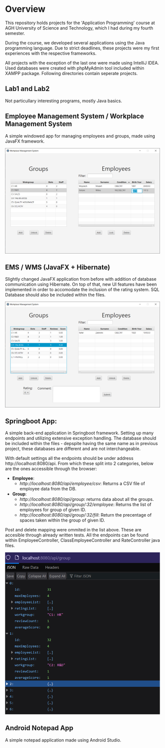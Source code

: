 # Overview
This repository holds projects for the 'Application Programming' course at AGH University of Science and Technology, which I had during my fourth semester. 

During the course, we developed several applications using the Java programming language. 
Due to strict deadlines, these projects were my first experiences with the respective frameworks. 

All projects with the exception of the last one were made using IntelliJ IDEA. 
Used databases were created with phpMyAdmin tool included within XAMPP package. 
Following directories contain seperate projects.

## Lab1 and Lab2
Not particullary interesting programs, mostly Java basics.

## Employee Management System / Workplace Management System
A simple windowed app for managing employees and groups, made using JavaFX framework.

![Screenshot](media/EMS.png)

## EMS / WMS (JavaFX + Hibernate)
Slightly changed JavaFX application from before with addition of database communication using Hibernate. On top of that, new UI features have been implemented in order to accomodate the inclusion of the rating system.
SQL Database should also be included within the files.

![Screenshot](media/WMS.png)

## Springboot App:
A simple back-end application in Springboot framework. Setting up many endpoints and utilizing extensive exception handling.
The database should be included within the files - depspite having the same name as in previous project, these databases are different and are not interchangeable.

With default settings all the endpoints should be under address http://localhost:8080/api. From which these split into 2 categories, below are the ones accessible through the browser:
- **Employee**:
  - *http://localhost:8080/api/employee/csv*: Returns a CSV file of employee data from the DB.
- **Group**:
  - *http://localhost:8080/api/group*: returns data about all the groups.
  - *http://localhost:8080/api/group/:32/employee*: Returns the list of employees for group of given ID.
  - *http://localhost:8080/api/group/:32/fill*: Return the precentage of spaces taken within the group of given ID.
 
Post and delete mapping were ommited in the list above. These are accesible through already written tests. All the endpoints can be found within EmployeeController, ClassEmployeeController and RateController java files. 

![Example Endpoint](media/springboot.png)

## Android Notepad App 
A simple notepad application made using Android Studio.

